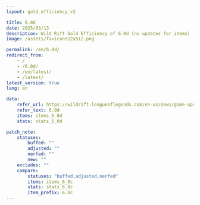 ```yaml
---
layout: gold_efficiency_v2

title: 6.0d
date: 2025/03/13
description: Wild Rift Gold Efficiency of 6.0d (no updates for items)
image: /assets/favicon512x512.png

permalink: /en/6.0d/
redirect_from: 
    - /
    - /6.0d/
    - /en/latest/
    - /latest/
latest_version: true
lang: en

data:
    refer_url: https://wildrift.leagueoflegends.com/en-us/news/game-updates/wild-rift-patch-notes-6-0d/
    refer_text: 6.0d
    items: items_6_0d
    stats: stats_6_0d

patch_note:
    statuses:
        buffed: ""
        adjusted: ""
        nerfed: ""
        new: ""
    excludes: ""
    compare:
        statuses: "buffed,adjusted,nerfed"
        items: items_6_0c
        stats: stats_6_0c
        item_prefix: 6.0c
---
```

